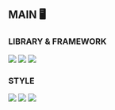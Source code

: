 

## MAIN 🖥

### LIBRARY & FRAMEWORK

<img src="https://img.shields.io/badge/JAVASCRIPT-F7DF1E?style=for-the-badge&logo=JavaScript&logoColor=white"/> <img src="https://img.shields.io/badge/REACT-61DAFB?style=for-the-badge&logo=React&logoColor=white"/> <img src="https://img.shields.io/badge/REDUX-764ABC?style=for-the-badge&logo=Redux&logoColor=white"/> 

### STYLE

<img src="https://img.shields.io/badge/STYLED-COMPONENTS-DB7093?style=for-the-badge&logo=styled-components&logoColor=white"/>
<img src="https://img.shields.io/badge/TAILWIND-DB7093?style=for-the-badge&logo=styled-components&logoColor=white"/>
<img src="https://img.shields.io/badge/BOOTSTRAP-DB7093?style=for-the-badge&logo=styled-components&logoColor=white"/>

